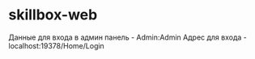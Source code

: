 # skillbox-web

Данные для входа в админ панель - Admin:Admin
Адрес для входа - localhost:19378/Home/Login
